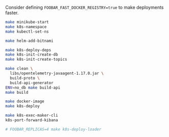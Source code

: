 Consider defining `FOOBAR_FAST_DOCKER_REGISTRY=true` to make deployments faster.

```bash
make minikube-start
make k8s-namespace
make kubectl-set-ns

make helm-add-bitnami

make k8s-deploy-deps
make k8s-init-create-db
make k8s-init-create-topics

make clean \
  libs/opentelemetry-javaagent-1.17.0.jar \
  build-proto \
  build-api-generator
ENV=no_db make build-api
make build

make docker-image
make k8s-deploy 

make k8s-exec-maker-cli
k8s-port-forward-kibana

# FOOBAR_REPLICAS=4 make k8s-deploy-loader
```
